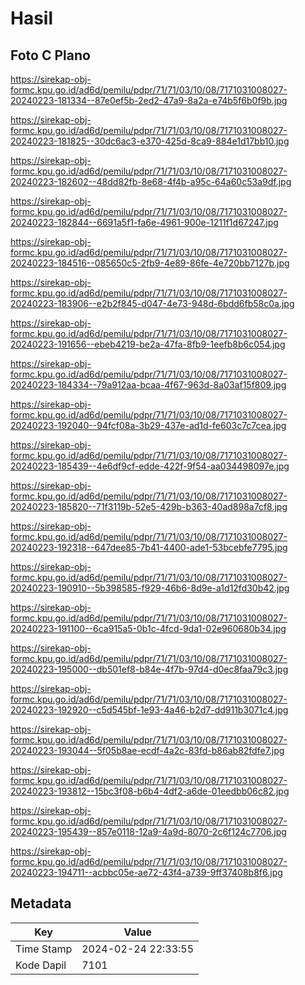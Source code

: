 # Hasil

## Foto C Plano

https://sirekap-obj-formc.kpu.go.id/ad6d/pemilu/pdpr/71/71/03/10/08/7171031008027-20240223-181334--87e0ef5b-2ed2-47a9-8a2a-e74b5f6b0f9b.jpg

https://sirekap-obj-formc.kpu.go.id/ad6d/pemilu/pdpr/71/71/03/10/08/7171031008027-20240223-181825--30dc6ac3-e370-425d-8ca9-884e1d17bb10.jpg

https://sirekap-obj-formc.kpu.go.id/ad6d/pemilu/pdpr/71/71/03/10/08/7171031008027-20240223-182602--48dd82fb-8e68-4f4b-a95c-64a60c53a9df.jpg

https://sirekap-obj-formc.kpu.go.id/ad6d/pemilu/pdpr/71/71/03/10/08/7171031008027-20240223-182844--6691a5f1-fa6e-4961-900e-1211f1d67247.jpg

https://sirekap-obj-formc.kpu.go.id/ad6d/pemilu/pdpr/71/71/03/10/08/7171031008027-20240223-184516--085650c5-2fb9-4e89-86fe-4e720bb7127b.jpg

https://sirekap-obj-formc.kpu.go.id/ad6d/pemilu/pdpr/71/71/03/10/08/7171031008027-20240223-183906--e2b2f845-d047-4e73-948d-6bdd6fb58c0a.jpg

https://sirekap-obj-formc.kpu.go.id/ad6d/pemilu/pdpr/71/71/03/10/08/7171031008027-20240223-191656--ebeb4219-be2a-47fa-8fb9-1eefb8b6c054.jpg

https://sirekap-obj-formc.kpu.go.id/ad6d/pemilu/pdpr/71/71/03/10/08/7171031008027-20240223-184334--79a912aa-bcaa-4f67-963d-8a03af15f809.jpg

https://sirekap-obj-formc.kpu.go.id/ad6d/pemilu/pdpr/71/71/03/10/08/7171031008027-20240223-192040--94fcf08a-3b29-437e-ad1d-fe603c7c7cea.jpg

https://sirekap-obj-formc.kpu.go.id/ad6d/pemilu/pdpr/71/71/03/10/08/7171031008027-20240223-185439--4e6df9cf-edde-422f-9f54-aa034498097e.jpg

https://sirekap-obj-formc.kpu.go.id/ad6d/pemilu/pdpr/71/71/03/10/08/7171031008027-20240223-185820--71f3119b-52e5-429b-b363-40ad898a7cf8.jpg

https://sirekap-obj-formc.kpu.go.id/ad6d/pemilu/pdpr/71/71/03/10/08/7171031008027-20240223-192318--647dee85-7b41-4400-ade1-53bcebfe7795.jpg

https://sirekap-obj-formc.kpu.go.id/ad6d/pemilu/pdpr/71/71/03/10/08/7171031008027-20240223-190910--5b398585-f929-46b6-8d9e-a1d12fd30b42.jpg

https://sirekap-obj-formc.kpu.go.id/ad6d/pemilu/pdpr/71/71/03/10/08/7171031008027-20240223-191100--6ca915a5-0b1c-4fcd-9da1-02e960680b34.jpg

https://sirekap-obj-formc.kpu.go.id/ad6d/pemilu/pdpr/71/71/03/10/08/7171031008027-20240223-195000--db501ef8-b84e-4f7b-97d4-d0ec8faa79c3.jpg

https://sirekap-obj-formc.kpu.go.id/ad6d/pemilu/pdpr/71/71/03/10/08/7171031008027-20240223-192920--c5d545bf-1e93-4a46-b2d7-dd911b3071c4.jpg

https://sirekap-obj-formc.kpu.go.id/ad6d/pemilu/pdpr/71/71/03/10/08/7171031008027-20240223-193044--5f05b8ae-ecdf-4a2c-83fd-b86ab82fdfe7.jpg

https://sirekap-obj-formc.kpu.go.id/ad6d/pemilu/pdpr/71/71/03/10/08/7171031008027-20240223-193812--15bc3f08-b6b4-4df2-a6de-01eedbb06c82.jpg

https://sirekap-obj-formc.kpu.go.id/ad6d/pemilu/pdpr/71/71/03/10/08/7171031008027-20240223-195439--857e0118-12a9-4a9d-8070-2c6f124c7706.jpg

https://sirekap-obj-formc.kpu.go.id/ad6d/pemilu/pdpr/71/71/03/10/08/7171031008027-20240223-194711--acbbc05e-ae72-43f4-a739-9ff37408b8f6.jpg


## Metadata

| Key        | Value               |
| ---------- | ------------------- |
| Time Stamp | 2024-02-24 22:33:55 |
| Kode Dapil | 7101                |



